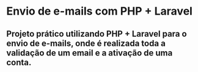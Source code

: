 # Envio de e-mails com PHP + Laravel

## Projeto prático utilizando PHP + Laravel para o envio de e-mails, onde é realizada toda a validação de um email e a ativação de uma conta.
